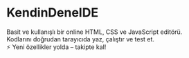 # KendinDeneIDE
Basit ve kullanışlı bir online HTML, CSS ve JavaScript editörü.  
Kodlarını doğrudan tarayıcıda yaz, çalıştır ve test et.  
⚡ Yeni özellikler yolda – takipte kal!
